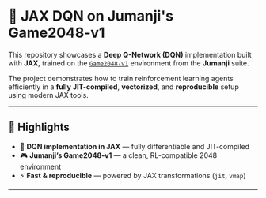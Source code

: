 # 🧩 JAX DQN on Jumanji's Game2048-v1

This repository showcases a **Deep Q-Network (DQN)** implementation built with **JAX**, trained on the [`Game2048-v1`](https://github.com/instadeepai/jumanji/tree/main/jumanji/environments/logic/game_2048) environment from the **Jumanji** suite.

The project demonstrates how to train reinforcement learning agents efficiently in a **fully JIT-compiled**, **vectorized**, and **reproducible** setup using modern JAX tools.

---

## 🚀 Highlights

- 🧠 **DQN implementation in JAX** — fully differentiable and JIT-compiled  
- 🎮 **Jumanji’s Game2048-v1** — a clean, RL-compatible 2048 environment  
- ⚡ **Fast & reproducible** — powered by JAX transformations (`jit`, `vmap`)  

---
